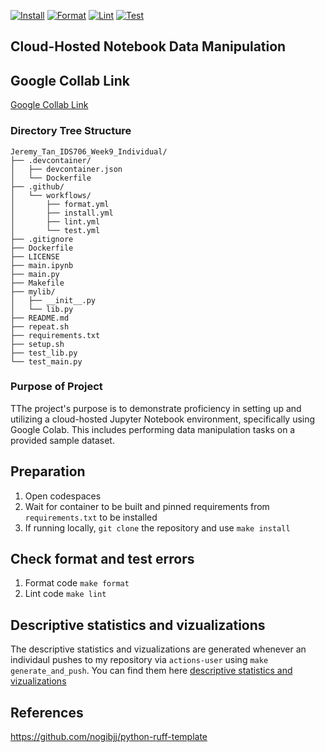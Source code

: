 [![Install](https://github.com/jeremymtan/Jeremy_Tan_IDS706_Week9/actions/workflows/install.yml/badge.svg)](https://github.com/jeremymtan/Jeremy_Tan_IDS706_Week9/actions/workflows/install.yml)
[![Format](https://github.com/jeremymtan/Jeremy_Tan_IDS706_Week9/actions/workflows/format.yml/badge.svg)](https://github.com/jeremymtan/Jeremy_Tan_IDS706_Week9/actions/workflows/format.yml)
[![Lint](https://github.com/jeremymtan/Jeremy_Tan_IDS706_Week9/actions/workflows/lint.yml/badge.svg)](https://github.com/jeremymtan/Jeremy_Tan_IDS706_Week9/actions/workflows/lint.yml)
[![Test](https://github.com/jeremymtan/Jeremy_Tan_IDS706_Week9/actions/workflows/test.yml/badge.svg)](https://github.com/jeremymtan/Jeremy_Tan_IDS706_Week9/actions/workflows/test.yml)
## Cloud-Hosted Notebook Data Manipulation

## Google Collab Link
[Google Collab Link](https://colab.research.google.com/github/jeremymtan/Jeremy_Tan_IDS706_Week9/blob/main/main.ipynb)

### Directory Tree Structure 
```
Jeremy_Tan_IDS706_Week9_Individual/
├── .devcontainer/
│   ├── devcontainer.json
│   └── Dockerfile
├── .github/
│   └── workflows/
│       ├── format.yml
│       ├── install.yml
│       ├── lint.yml
│       └── test.yml
├── .gitignore
├── Dockerfile
├── LICENSE
├── main.ipynb
├── main.py
├── Makefile
├── mylib/
│   ├── __init__.py
│   └── lib.py
├── README.md
├── repeat.sh
├── requirements.txt
├── setup.sh
├── test_lib.py
└── test_main.py
```
### Purpose of Project
TThe project's purpose is to demonstrate proficiency in setting up and utilizing a cloud-hosted Jupyter Notebook environment, specifically using Google Colab. This includes performing data manipulation tasks on a provided sample dataset. 

## Preparation 
1. Open codespaces 
2. Wait for container to be built and pinned requirements from `requirements.txt` to be installed 
3. If running locally, `git clone` the repository and use `make install`

## Check format and test errors
1. Format code `make format`
2. Lint code `make lint`

## Descriptive statistics and vizualizations 
The descriptive statistics and vizualizations are generated whenever an individaul pushes to my repository via `actions-user` using `make generate_and_push`. You can find them here [descriptive statistics and vizualizations](/congress_summary.md)

## References 
https://github.com/nogibjj/python-ruff-template
